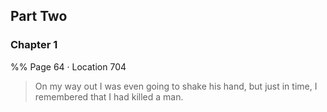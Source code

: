 ## **Part Two**
### Chapter 1
%% Page 64 · Location 704
> On my way out I was even going to shake his hand, but just in time, I remembered that I had killed a man. 